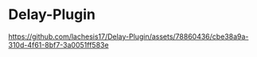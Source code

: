 # Delay-Plugin

https://github.com/lachesis17/Delay-Plugin/assets/78860436/cbe38a9a-310d-4f61-8bf7-3a0051ff583e
